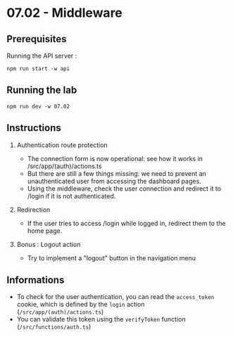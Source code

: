 # 07.02 - Middleware

## Prerequisites

Running the API server :

```
npm run start -w api
```

## Running the lab

```
npm run dev -w 07.02
```

## Instructions

1. Authentication route protection

   - The connection form is now operational: see how it works in /src/app/(auth)/actions.ts
   - But there are still a few things missing: we need to prevent an unauthenticated user from accessing the dashboard pages.
   - Using the middleware, check the user connection and redirect it to /login if it is not authenticated.

2. Redirection

   - If the user tries to access /login while logged in, redirect them to the home page.

3. Bonus : Logout action

   - Try to implement a "logout" button in the navigation menu

## Informations

- To check for the user authentication, you can read the `access_token` cookie, which is defined by the `login` action (`/src/app/(auth)/actions.ts`)
- You can validate this token using the `verifyToken` function (`/src/functions/auth.ts`)
